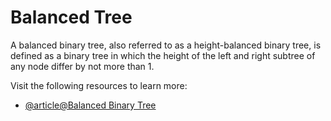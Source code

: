 # Balanced Tree

A balanced binary tree, also referred to as a height-balanced binary tree, is defined as a binary tree in which the height of the left and right subtree of any node differ by not more than 1.

Visit the following resources to learn more:

- [@article@Balanced Binary Tree](https://www.programiz.com/dsa/balanced-binary-tree)
